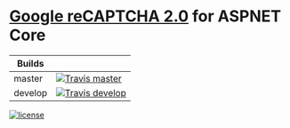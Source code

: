 # [Google reCAPTCHA 2.0](https://developers.google.com/recaptcha) for ASPNET Core

| Builds   | |
| -------- | --- |
| master   | [![Travis master](https://travis-ci.org/PaulMiami/reCAPTCHA.svg?branch=master)](https://travis-ci.org/PaulMiami/reCAPTCHA)   |
| develop  | [![Travis develop](https://travis-ci.org/PaulMiami/reCAPTCHA.svg?branch=develop)](https://travis-ci.org/PaulMiami/reCAPTCHA) |

[![license](https://img.shields.io/github/license/mashape/apistatus.svg?maxAge=2592000)](https://raw.githubusercontent.com/PaulMiami/reCAPTCHA/master/LICENSE)
